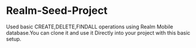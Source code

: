 # Realm-Seed-Project
Used basic CREATE,DELETE,FINDALL operations using Realm Mobile database.You can clone it and use it Directly into your project with this basic setup.
